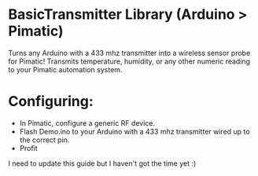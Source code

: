# BasicTransmitter Library (Arduino > Pimatic)

Turns any Arduino with a 433 mhz transmitter into a wireless sensor probe for Pimatic!
Transmits temperature, humidity, or any other numeric reading to your Pimatic automation system.

# Configuring:

- In Pimatic, configure a generic RF device.
- Flash Demo.ino to your Arduino with a 433 mhz transmitter wired up to the correct pin.
- Profit

I need to update this guide but I haven't got the time yet :)
